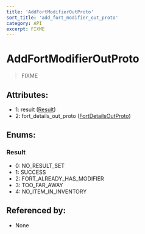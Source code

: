 ```yaml
---
title: 'AddFortModifierOutProto'
sort_title: 'add_fort_modifier_out_proto'
category: API
excerpt: FIXME
---
```


# AddFortModifierOutProto

> FIXME

## Attributes:

- 1: result ([Result](#result))
- 2: fort_details_out_proto ([FortDetailsOutProto](../FortDetailsOutProto/))

## Enums:

### Result
- 0: NO_RESULT_SET
- 1: SUCCESS
- 2: FORT_ALREADY_HAS_MODIFIER
- 3: TOO_FAR_AWAY
- 4: NO_ITEM_IN_INVENTORY

## Referenced by:

- None
